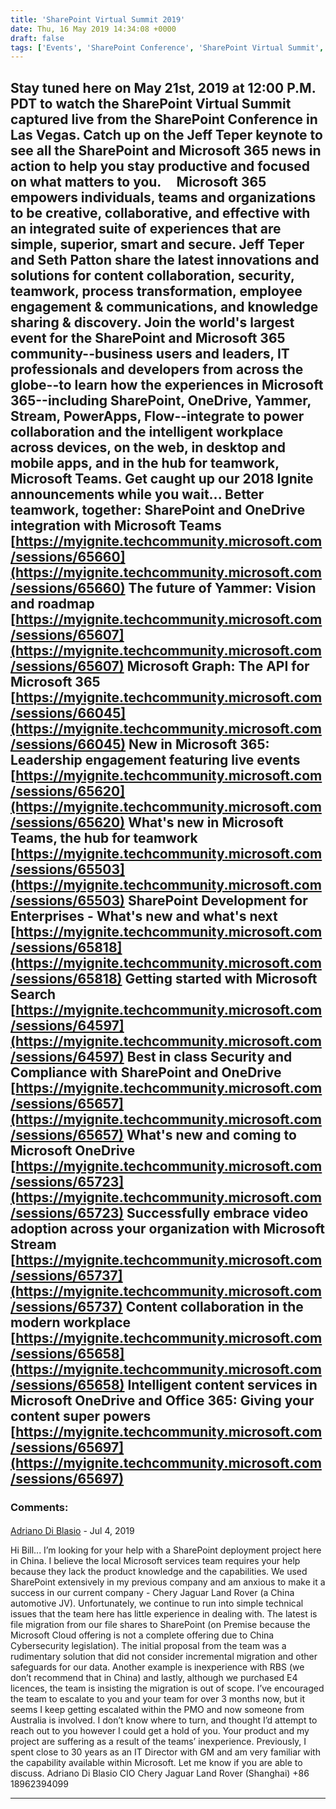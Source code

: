 ```yaml
---
title: 'SharePoint Virtual Summit 2019'
date: Thu, 16 May 2019 14:34:08 +0000
draft: false
tags: ['Events', 'SharePoint Conference', 'SharePoint Virtual Summit', 'SPC', 'SPC19', 'SPVS']
---
```


Stay tuned here on May 21st, 2019 at 12:00 P.M. PDT to watch the SharePoint Virtual Summit captured live from the SharePoint Conference in Las Vegas. Catch up on the Jeff Teper keynote to see all the SharePoint and Microsoft 365 news in action to help you stay productive and focused on what matters to you.     Microsoft 365 empowers individuals, teams and organizations to be creative, collaborative, and effective with an integrated suite of experiences that are simple, superior, smart and secure. Jeff Teper and Seth Patton share the latest innovations and solutions for content collaboration, security, teamwork, process transformation, employee engagement & communications, and knowledge sharing & discovery. Join the world's largest event for the SharePoint and Microsoft 365 community--business users and leaders, IT professionals and developers from across the globe--to learn how the experiences in Microsoft 365--including SharePoint, OneDrive, Yammer, Stream, PowerApps, Flow--integrate to power collaboration and the intelligent workplace across devices, on the web, in desktop and mobile apps, and in the hub for teamwork, Microsoft Teams. Get caught up our 2018 Ignite announcements while you wait... Better teamwork, together: SharePoint and OneDrive integration with Microsoft Teams [https://myignite.techcommunity.microsoft.com/sessions/65660](https://myignite.techcommunity.microsoft.com/sessions/65660) The future of Yammer: Vision and roadmap [https://myignite.techcommunity.microsoft.com/sessions/65607](https://myignite.techcommunity.microsoft.com/sessions/65607) Microsoft Graph: The API for Microsoft 365 [https://myignite.techcommunity.microsoft.com/sessions/66045](https://myignite.techcommunity.microsoft.com/sessions/66045) New in Microsoft 365: Leadership engagement featuring live events [https://myignite.techcommunity.microsoft.com/sessions/65620](https://myignite.techcommunity.microsoft.com/sessions/65620) What's new in Microsoft Teams, the hub for teamwork [https://myignite.techcommunity.microsoft.com/sessions/65503](https://myignite.techcommunity.microsoft.com/sessions/65503) SharePoint Development for Enterprises - What's new and what's next [https://myignite.techcommunity.microsoft.com/sessions/65818](https://myignite.techcommunity.microsoft.com/sessions/65818) Getting started with Microsoft Search [https://myignite.techcommunity.microsoft.com/sessions/64597](https://myignite.techcommunity.microsoft.com/sessions/64597) Best in class Security and Compliance with SharePoint and OneDrive [https://myignite.techcommunity.microsoft.com/sessions/65657](https://myignite.techcommunity.microsoft.com/sessions/65657) What's new and coming to Microsoft OneDrive [https://myignite.techcommunity.microsoft.com/sessions/65723](https://myignite.techcommunity.microsoft.com/sessions/65723) Successfully embrace video adoption across your organization with Microsoft Stream [https://myignite.techcommunity.microsoft.com/sessions/65737](https://myignite.techcommunity.microsoft.com/sessions/65737) Content collaboration in the modern workplace [https://myignite.techcommunity.microsoft.com/sessions/65658](https://myignite.techcommunity.microsoft.com/sessions/65658) Intelligent content services in Microsoft OneDrive and Office 365: Giving your content super powers [https://myignite.techcommunity.microsoft.com/sessions/65697](https://myignite.techcommunity.microsoft.com/sessions/65697)
---
### Comments:
#### 
[Adriano Di Blasio]( "adriano.diblasio@cheryjaguarlandrover.com") - <time datetime="2019-07-18 17:29:43">Jul 4, 2019</time>

Hi Bill... I’m looking for your help with a SharePoint deployment project here in China. I believe the local Microsoft services team requires your help because they lack the product knowledge and the capabilities. We used SharePoint extensively in my previous company and am anxious to make it a success in our current company - Chery Jaguar Land Rover (a China automotive JV). Unfortunately, we continue to run into simple technical issues that the team here has little experience in dealing with. The latest is file migration from our file shares to SharePoint (on Premise because the Microsoft Cloud offering is not a complete offering due to China Cybersecurity legislation). The initial proposal from the team was a rudimentary solution that did not consider incremental migration and other safeguards for our data. Another example is inexperience with RBS (we don’t recommend that in China) and lastly, although we purchased E4 licences, the team is insisting the migration is out of scope. I’ve encouraged the team to escalate to you and your team for over 3 months now, but it seems I keep getting escalated within the PMO and now someone from Australia is involved. I don’t know where to turn, and thought I’d attempt to reach out to you however I could get a hold of you. Your product and my project are suffering as a result of the teams’ inexperience. Previously, I spent close to 30 years as an IT Director with GM and am very familiar with the capability available within Microsoft. Let me know if you are able to discuss. Adriano Di Blasio CIO Chery Jaguar Land Rover (Shanghai) +86 18962394099
<hr />
